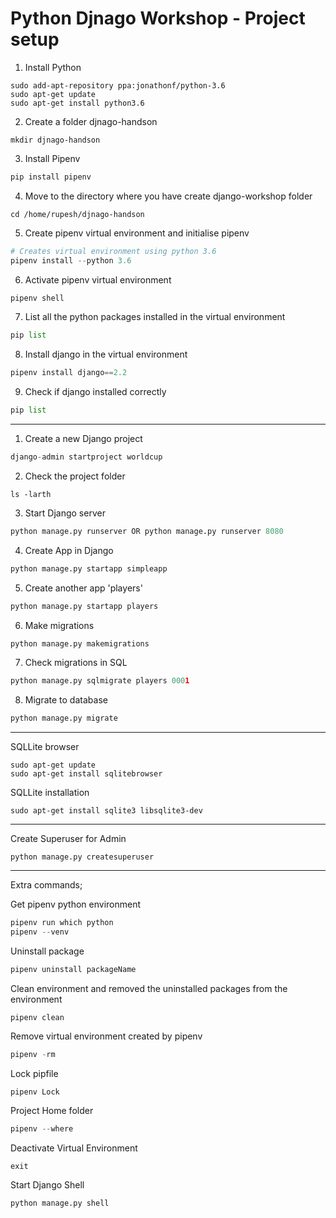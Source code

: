# Python Djnago Workshop - Project setup

1. Install Python

```shell
sudo add-apt-repository ppa:jonathonf/python-3.6
sudo apt-get update
sudo apt-get install python3.6
```

2. Create a folder djnago-handson
  
```shell
mkdir djnago-handson
```
    
3. Install Pipenv
```python
pip install pipenv
```
    
4. Move to the directory where you have create django-workshop folder
```shell
cd /home/rupesh/djnago-handson
```
  
5.   Create pipenv virtual environment and initialise pipenv
```python
# Creates virtual environment using python 3.6
pipenv install --python 3.6
```
  
6. Activate pipenv virtual environment
```python
pipenv shell
```
    
7. List all the python packages installed in the virtual environment
```python
pip list
```
    
8. Install django in the virtual environment
```python
pipenv install django==2.2
```  
    
9. Check if django installed correctly
```python
pip list
```
  
 ----------------------------------------------------------------------------
 
1. Create a new Django project
```python
django-admin startproject worldcup
```

2. Check the project folder
```shell
ls -larth
```
    
3.  Start Django server
```python
python manage.py runserver OR python manage.py runserver 8080
```

4.  Create App in Django
```python
python manage.py startapp simpleapp
```

5.  Create another app 'players'
```python
python manage.py startapp players
```

6.  Make migrations
```python
python manage.py makemigrations
```

7.  Check migrations in SQL
```python
python manage.py sqlmigrate players 0001
```

8.  Migrate to database
```python
python manage.py migrate
```

------------------------------------------------------------------------

SQLLite browser
```shell
sudo apt-get update
sudo apt-get install sqlitebrowser
```

SQLLite installation
```shell
sudo apt-get install sqlite3 libsqlite3-dev
```

------------------------------------------------------------------------


Create Superuser for Admin
```shell
python manage.py createsuperuser
```

-----------------------------------------------------------------------

Extra commands;

Get pipenv python environment
```python
pipenv run which python
pipenv --venv
```

Uninstall package
```python
pipenv uninstall packageName
```

Clean environment and removed the uninstalled packages from the environment
```
pipenv clean
```

Remove virtual environment created by pipenv
```python
pipenv -rm
```

Lock pipfile
```
pipenv Lock
```

Project Home folder
```python
pipenv --where
```

Deactivate Virtual Environment
```python
exit
```

Start Django Shell
```python
python manage.py shell
```
